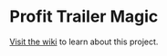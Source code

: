 # Profit Trailer Magic

[Visit the wiki](https://github.com/PTMagicians/PT-Magic/wiki) to learn about this project.
